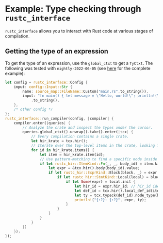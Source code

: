 # Example: Type checking through `rustc_interface`

`rustc_interface` allows you to interact with Rust code at various stages of compilation.

## Getting the type of an expression

To get the type of an expression, use the `global_ctxt` to get a `TyCtxt`.
The following was tested with <!-- date-check: June 2022 --> `nightly-2022-06-05`
(see [here][example] for the complete example):

[example]: https://github.com/rust-lang/rustc-dev-guide/blob/master/examples/rustc-driver-interacting-with-the-ast.rs

```rust
let config = rustc_interface::Config {
    input: config::Input::Str {
        name: source_map::FileName::Custom("main.rs".to_string()),
        input: "fn main() { let message = \"Hello, world!\"; println!(\"{}\", message); }"
            .to_string(),
    },
    /* other config */
};
rustc_interface::run_compiler(config, |compiler| {
    compiler.enter(|queries| {
        // Analyze the crate and inspect the types under the cursor.
        queries.global_ctxt().unwrap().take().enter(|tcx| {
            // Every compilation contains a single crate.
            let hir_krate = tcx.hir();
            // Iterate over the top-level items in the crate, looking for the main function.
            for id in hir_krate.items() {
                let item = hir_krate.item(id);
                // Use pattern-matching to find a specific node inside the main function.
                if let rustc_hir::ItemKind::Fn(_, _, body_id) = item.kind {
                    let expr = &tcx.hir().body(body_id).value;
                    if let rustc_hir::ExprKind::Block(block, _) = expr.kind {
                        if let rustc_hir::StmtKind::Local(local) = block.stmts[0].kind {
                            if let Some(expr) = local.init {
                                let hir_id = expr.hir_id; // hir_id identifies the string "Hello, world!"
                                let def_id = tcx.hir().local_def_id(item.hir_id()); // def_id identifies the main function
                                let ty = tcx.typeck(def_id).node_type(hir_id);
                                println!("{:?}: {:?}", expr, ty);
                            }
                        }
                    }
                }
            }
        })
    });
});
```
